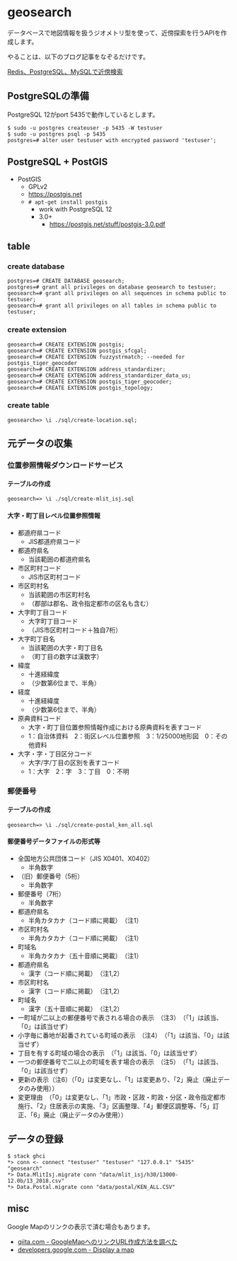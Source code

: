# geosearch

データベースで地図情報を扱うジオメトリ型を使って、近傍探索を行うAPIを作成します。

やることは、以下のブログ記事をなぞるだけです。

[Redis、PostgreSQL、MySQLで近傍検索](https://shogo82148.github.io/blog/2017/03/28/database-gis/)

## PostgreSQLの準備

PostgreSQL 12がport 5435で動作しているとします。

```
$ sudo -u postgres createuser -p 5435 -W testuser
$ sudo -u postgres psql -p 5435
postgres=# alter user testuser with encrypted password 'testuser';
```

## PostgreSQL + PostGIS

- PostGIS
  - GPLv2
  - <https://postgis.net>
  - `# apt-get install postgis`
    - work with PostgreSQL 12
    - 3.0+
      - <https://postgis.net/stuff/postgis-3.0.pdf>

## table

### create database

```
postgres=# CREATE DATABASE geosearch;
postgres=# grant all privileges on database geosearch to testuser;
geosearch=# grant all privileges on all sequences in schema public to testuser;
geosearch=# grant all privileges on all tables in schema public to testuser;
```

### create extension

```
geosearch=# CREATE EXTENSION postgis;
geosearch=# CREATE EXTENSION postgis_sfcgal;
geosearch=# CREATE EXTENSION fuzzystrmatch; --needed for postgis_tiger_geocoder
geosearch=# CREATE EXTENSION address_standardizer;
geosearch=# CREATE EXTENSION address_standardizer_data_us;
geosearch=# CREATE EXTENSION postgis_tiger_geocoder;
geosearch=# CREATE EXTENSION postgis_topology;
```

### create table

```
geosearch=> \i ./sql/create-location.sql;
```

## 元データの収集

###  位置参照情報ダウンロードサービス

#### テーブルの作成

```
geosearch=> \i ./sql/create-mlit_isj.sql
```

#### 大字・町丁目レベル位置参照情報

- 都道府県コード
  - JIS都道府県コード
- 都道府県名
  - 当該範囲の都道府県名
- 市区町村コード
  - JIS市区町村コード
- 市区町村名
  - 当該範囲の市区町村名
  - （郡部は郡名、政令指定都市の区名も含む）
- 大字町丁目コード　
  - 大字町丁目コード
  - （JIS市区町村コード＋独自7桁）
- 大字町丁目名
  - 当該範囲の大字・町丁目名
  - （町丁目の数字は漢数字）
- 緯度
  - 十進経緯度
  - （少数第6位まで、半角）
- 経度
  - 十進経緯度
  - （少数第6位まで、半角）
- 原典資料コード
  - 大字・町丁目位置参照情報作成における原典資料を表すコード
  - 1：自治体資料　2：街区レベル位置参照　3：1/25000地形図　0：その他資料
- 大字・字・丁目区分コード
  - 大字/字/丁目の区別を表すコード
  - 1：大字　2：字　3：丁目　0：不明

### 郵便番号

#### テーブルの作成

```
geosearch=> \i ./sql/create-postal_ken_all.sql
```

#### 郵便番号データファイルの形式等

- 全国地方公共団体コード（JIS X0401、X0402）
  - 半角数字
- （旧）郵便番号（5桁）
  - 半角数字
- 郵便番号（7桁）
  - 半角数字
- 都道府県名　
  - 半角カタカナ（コード順に掲載）　（注1）
- 市区町村名　
  - 半角カタカナ（コード順に掲載）　（注1）
- 町域名　
  - 半角カタカナ（五十音順に掲載）　（注1）
- 都道府県名　
  - 漢字（コード順に掲載）　（注1,2）
- 市区町村名　
  - 漢字（コード順に掲載）　（注1,2）
- 町域名　
  - 漢字（五十音順に掲載）　（注1,2）
- 一町域が二以上の郵便番号で表される場合の表示　（注3）　（「1」は該当、「0」は該当せず）
- 小字毎に番地が起番されている町域の表示　（注4）　（「1」は該当、「0」は該当せず）
- 丁目を有する町域の場合の表示　（「1」は該当、「0」は該当せず）
- 一つの郵便番号で二以上の町域を表す場合の表示　（注5）　（「1」は該当、「0」は該当せず）
- 更新の表示（注6）（「0」は変更なし、「1」は変更あり、「2」廃止（廃止データのみ使用））
- 変更理由　（「0」は変更なし、「1」市政・区政・町政・分区・政令指定都市施行、「2」住居表示の実施、「3」区画整理、「4」郵便区調整等、「5」訂正、「6」廃止（廃止データのみ使用））

## データの登録

```
$ stack ghci
*> conn <- connect "testuser" "testuser" "127.0.0.1" "5435" "geosearch"
*> Data.MlitIsj.migrate conn "data/mlit_isj/h30/13000-12.0b/13_2018.csv"
*> Data.Postal.migrate conn "data/postal/KEN_ALL.CSV"
```

## misc

Google Mapのリンクの表示で済む場合もあります。

- [qiita.com - GoogleMapへのリンクURL作成方法を調べた](https://qiita.com/hiron2225/items/8d5cd1b6728b4d63434b)
- [developers.google.com - Display a map](https://developers.google.com/maps/documentation/urls/guide#map-action)
